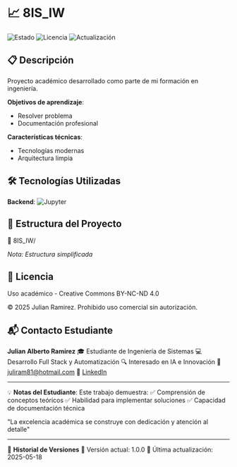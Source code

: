 # 📈 8IS_IW

![Estado](https://img.shields.io/badge/%F0%9F%93%9D_Planificaci%C3%B3n-blue) ![Licencia](https://img.shields.io/badge/Licencia-CC_BY_NC_ND_4.0-blue) ![Actualización](https://img.shields.io/badge/🔄_Última_actividad-2025--05--18-lightgrey)

## 📋 Descripción

Proyecto académico desarrollado como parte de mi formación en ingeniería.

**Objetivos de aprendizaje**:
- Resolver problema
- Documentación profesional

**Características técnicas**:
- Tecnologías modernas
- Arquitectura limpia

## 🛠 Tecnologías Utilizadas
**Backend**:  ![Jupyter](https://img.shields.io/badge/Jupyter-F37626?logo=jupyter&logoColor=white)   

## 📂 Estructura del Proyecto
📁 8IS_IW/

*Nota: Estructura simplificada*

## 📄 Licencia

Uso académico - Creative Commons BY-NC-ND 4.0

© 2025 Julian Ramirez. Prohibido uso comercial sin autorización.

## 📬 Contacto Estudiante

**Julian Alberto Ramirez**
🎓 Estudiante de Ingeniería de Sistemas
💻 Desarrollo Full Stack y Automatización
🔍 Interesado en IA e Innovación
📧 [juliram81@hotmail.com](mailto:juliram81@hotmail.com)
🔗 [LinkedIn](https://linkedin.com/in/julianramirezc)

---
💡 **Notas del Estudiante**:
Este trabajo demuestra:
✅ Comprensión de conceptos teóricos
✅ Habilidad para implementar soluciones
✅ Capacidad de documentación técnica

"La excelencia académica se construye con dedicación y atención al detalle"

---
📅 **Historial de Versiones**
🔹 Versión actual: 1.0.0
🔹 Última actualización: 2025-05-18